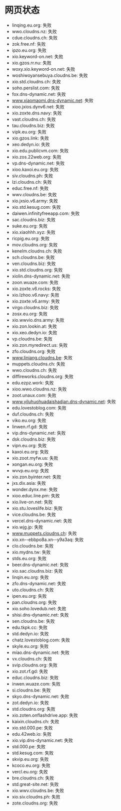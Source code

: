 # 网页状态
- linqing.eu.org: 失败
- wwo.cloudns.nz: 失败
- cdue.cloudns.ch: 失败
- zok.free.nf: 失败
- ipzo.eu.org: 失败
- xio.keyword-on.net: 失败
- xio.gzos.rr.nu: 失败
- woxy.xio.keyword-on.net: 失败
- woshiwoyansebuya.cloudns.be: 失败
- xio.std.cloudns.ch: 失败
- soho.perslist.com: 失败
- fox.dns-dynamic.net: 失败
- www.xiaomaomi.dns-dynamic.net: 失败
- xioo.jxios.dynv6.net: 失败
- xio.zoxte.dns.navy: 失败
- vast.cloudns.ch: 失败
- tau.cloudns.biz: 失败
- vipk.eu.org: 失败
- xio.gzos.link: 失败
- xeo.dedyn.io: 失败
- xio.edu.publicvm.com: 失败
- xio.zos.22web.org: 失败
- vp.dns-dynamic.net: 失败
- xioo.kaxoi.eu.org: 失败
- siv.cloudns.ph: 失败
- lzi.cloudns.ch: 失败
- educ.free.nf: 失败
- wwv.cloudns.be: 失败
- xio.jxsio.v6.army: 失败
- xio.std.kesug.com: 失败
- daiwen.infinityfreeapp.com: 失败
- sac.cloudns.biz: 失败
- suke.eu.org: 失败
- xio.xiaohhh.xyz: 失败
- ricpig.eu.org: 失败
- mov.cloudns.org: 失败
- kenelm.cloudns.ch: 失败
- sch.cloudns.be: 失败
- ven.cloudns.biz: 失败
- xio.std.cloudns.org: 失败
- xiolin.dns-dynamic.net: 失败
- zoon.wuaze.com: 失败
- xio.zoxte.v6.rocks: 失败
- xio.lzhoo.v6.navy: 失败
- xio.zoxte.v6.army: 失败
- virgo.cloudns.biz: 失败
- zosx.eu.org: 失败
- xio.wwvio.dns.army: 失败
- xio.zon.lookin.at: 失败
- xio.xeo.dedyn.io: 失败
- vp.cloudns.be: 失败
- xio.zon.myredirect.us: 失败
- zfo.cloudns.org: 失败
- www.liniang.cloudns.be: 失败
- muppets.cloudns.ch: 失败
- wwo.cloudns.ch: 失败
- diffireworks.cloudns.org: 失败
- edu.ezpz.work: 失败
- xioo.wwo.cloudns.nz: 失败
- zoot.unaux.com: 失败
- www.yiluhuohuadaishadian.dns-dynamic.net: 失败
- edu.lovestoblog.com: 失败
- duf.cloudns.ch: 失败
- viko.eu.org: 失败
- linwen.rf.gd: 失败
- vip.dns-dynamic.net: 失败
- dsk.cloudns.biz: 失败
- vipn.eu.org: 失败
- kaxoi.eu.org: 失败
- xio.zoot.myfw.us: 失败
- xongan.eu.org: 失败
- wvvp.eu.org: 失败
- xio.zon.byinter.net: 失败
- jxs.dix.asia: 失败
- wonder.dynx.me: 失败
- xioo.educ.line.pm: 失败
- xio.live-on.net: 失败
- xio.stu.loveslife.biz: 失败
- vice.cloudns.be: 失败
- vercel.dns-dynamic.net: 失败
- xio.wjg.jp: 失败
- www.muppets.cloudns.ch: 失败
- xio.xn--ebbpo8a.xn--y9a3aq: 失败
- clo.cloudns.be: 失败
- xio.mydns.tw: 失败
- stds.eu.org: 失败
- beer.dns-dynamic.net: 失败
- xio.sac.cloudns.biz: 失败
- linqin.eu.org: 失败
- zfo.dns-dynamic.net: 失败
- uto.cloudns.ch: 失败
- ipen.eu.org: 失败
- pan.cloudns.org: 失败
- xio.soho.lovedub.net: 失败
- shisi.dns-dynamic.net: 失败
- sen.cloudns.be: 失败
- edu.tkpk.cc: 失败
- std.dedyn.io: 失败
- chatz.lovestoblog.com: 失败
- skyle.eu.org: 失败
- miao.dns-dynamic.net: 失败
- vx.cloudns.ch: 失败
- svip.cloudns.org: 失败
- xio.zot.rf.gd: 失败
- educ.cloudns.biz: 失败
- inwen.wuaze.com: 失败
- si.cloudns.be: 失败
- skyo.dns-dynamic.net: 失败
- zot.dedyn.io: 失败
- std.cloudns.org: 失败
- xio.zoten.onflashdrive.app: 失败
- kaixin.cloudns.ch: 失败
- xio.std.000.pe: 失败
- edu.42web.io: 失败
- xio.vip.dns-dynamic.net: 失败
- std.000.pe: 失败
- std.kesug.com: 失败
- skvip.eu.org: 失败
- kcoco.eu.org: 失败
- vercl.eu.org: 失败
- bre.cloudns.ch: 失败
- std.great-site.net: 失败
- xio.wwv.cloudns.be: 失败
- xio.siv.cloudns.ph: 失败
- zote.cloudns.org: 失败
